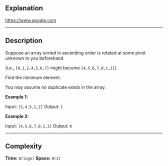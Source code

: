 ## Explanation
https://www.google.com

***
## Description
Suppose an array sorted in ascending order is rotated at some pivot unknown to you beforehand.

(i.e.,  `[0,1,2,4,5,6,7]` might become  `[4,5,6,7,0,1,2]`).

Find the minimum element.

You may assume no duplicate exists in the array.

**Example 1:** 

Input: `[3,4,5,1,2]`
Output: `1`

**Example 2:**

Input: `[4,5,6,7,0,1,2]`
Output: `0`
***

## Complexity

**Time:** `O(logn)`
**Space:** `O(1)`